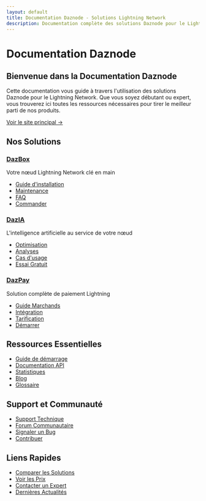 ```yaml
---
layout: default
title: Documentation Daznode - Solutions Lightning Network
description: Documentation complète des solutions Daznode pour le Lightning Network - DazBox, DazIA et DazPay. Guides, tutoriels et ressources techniques.
---
```


# Documentation Daznode

## Bienvenue dans la Documentation Daznode

Cette documentation vous guide à travers l'utilisation des solutions Daznode pour le Lightning Network. Que vous soyez débutant ou expert, vous trouverez ici toutes les ressources nécessaires pour tirer le meilleur parti de nos produits.

[Voir le site principal →](https://dazno.de)

## Nos Solutions

### [DazBox](/dazbox/)
Votre nœud Lightning Network clé en main
- [Guide d'installation](/solutions/dazbox/installation/)
- [Maintenance](/solutions/dazbox/maintenance/)
- [FAQ](/dazbox/faq/)
- [Commander](https://dazno.de/shop/dazbox)

### [DazIA](/dazia/)
L'intelligence artificielle au service de votre nœud
- [Optimisation](/solutions/dazia/optimization/)
- [Analyses](/solutions/dazia/predictions/)
- [Cas d'usage](/solutions/dazia/use-cases/)
- [Essai Gratuit](https://dazno.de/signup)

### [DazPay](/dazpay/)
Solution complète de paiement Lightning
- [Guide Marchands](/solutions/dazpay/merchants/)
- [Intégration](/solutions/dazpay/integration/)
- [Tarification](/solutions/dazpay/pricing/)
- [Démarrer](https://dazno.de/register)

## Ressources Essentielles

- [Guide de démarrage](/premiers-pas/)
- [Documentation API](https://dazno.de/docs/api)
- [Statistiques](https://dazno.de/stats)
- [Blog](https://dazno.de/blog)
- [Glossaire](/glossaire/)

## Support et Communauté

- [Support Technique](https://dazno.de/support)
- [Forum Communautaire](https://dazno.de/community)
- [Signaler un Bug](https://dazno.de/bugs)
- [Contribuer](/token4good/contribuer/)

## Liens Rapides

- [Comparer les Solutions](/solutions/comparison/)
- [Voir les Prix](https://dazno.de/pricing)
- [Contacter un Expert](https://dazno.de/contact)
- [Dernières Actualités](https://dazno.de/news) 